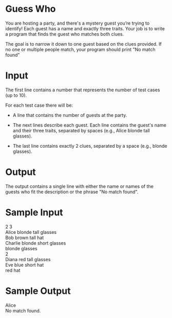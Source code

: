 # Guess Who

You are hosting a party, and there's a mystery guest you’re trying to identify! Each guest has a name and exactly three traits. Your job is to write a program that finds the guest who matches both clues.

The goal is to narrow it down to one guest based on the clues provided. If no one or multiple people match, your program should print "No match found"


# Input

The first line contains a number that represents the number of test cases (up to 10).

For each test case there will be:

 - A line that contains the number of guests at the party.

 - The next lines describe each guest. Each line contains the guest's name and their three traits, separated by spaces (e.g., Alice blonde tall glasses).

 - The last line contains exactly 2 clues, separated by a space (e.g., blonde glasses).

# Output

The output contains a single line with either the name or names of the guests who fit the description or the phrase "No match found".

# Sample Input

2
3  
Alice blonde tall glasses  
Bob brown tall hat  
Charlie blonde short glasses  
blonde glasses  
2  
Diana red tall glasses  
Eve blue short hat  
red hat  

# Sample Output

Alice  
No match found.  